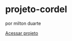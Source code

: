 # projeto-cordel
por milton duarte

[Acessar projeto](https://leonardodarosadornelles.github.io/projeto-cordel/)
